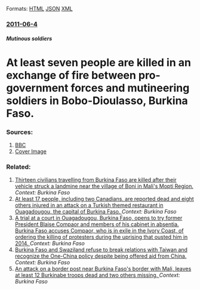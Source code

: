 
Formats: [HTML](/news/2011/06/4/at-least-seven-people-are-killed-in-an-exchange-of-fire-between-pro-government-forces-and-mutineering-soldiers-in-bobo-dioulasso-burkina-fa.html)  [JSON](/news/2011/06/4/at-least-seven-people-are-killed-in-an-exchange-of-fire-between-pro-government-forces-and-mutineering-soldiers-in-bobo-dioulasso-burkina-fa.json)  [XML](/news/2011/06/4/at-least-seven-people-are-killed-in-an-exchange-of-fire-between-pro-government-forces-and-mutineering-soldiers-in-bobo-dioulasso-burkina-fa.xml)  

### [2011-06-4](/news/2011/06/4/index.md)

##### Mutinous soldiers
# At least seven people are killed in an exchange of fire between pro-government forces and mutineering soldiers in Bobo-Dioulasso, Burkina Faso. 




### Sources:

1. [BBC](http://www.bbc.co.uk/news/world-africa-13656137)
1. [Cover Image](http://ichef-1.bbci.co.uk/news/1024/media/images/53225000/jpg/_53225335_burkina-afp464.jpg)

### Related:

1. [Thirteen civilians travelling from Burkina Faso are killed after their vehicle struck a landmine near the village of Boni in Mali's Mopti Region. ](/news/2018/01/25/thirteen-civilians-travelling-from-burkina-faso-are-killed-after-their-vehicle-struck-a-landmine-near-the-village-of-boni-in-mali-s-mopti-re.md) _Context: Burkina Faso_
2. [At least 17 people, including two Canadians, are reported dead and eight others injured in an attack on a Turkish themed restaurant in Ouagadougou, the capital of Burkina Faso. ](/news/2017/08/13/at-least-17-people-including-two-canadians-are-reported-dead-and-eight-others-injured-in-an-attack-on-a-turkish-themed-restaurant-in-ouaga.md) _Context: Burkina Faso_
3. [A trial at a court in Ouagadougou, Burkina Faso, opens to try former President Blaise Compaor and members of his cabinet in absentia. Burkina Faso accuses Compaor, who is in exile in the Ivory Coast, of ordering the killing of protesters during the uprising that ousted him in 2014. ](/news/2017/05/15/a-trial-at-a-court-in-ouagadougou-burkina-faso-opens-to-try-former-president-blaise-compaore-and-members-of-his-cabinet-in-absentia-burki.md) _Context: Burkina Faso_
4. [Burkina Faso and Swaziland refuse to break relations with Taiwan and recognize the One-China policy despite being offered aid from China. ](/news/2017/01/25/burkina-faso-and-swaziland-refuse-to-break-relations-with-taiwan-and-recognize-the-one-china-policy-despite-being-offered-aid-from-china.md) _Context: Burkina Faso_
5. [An attack on a border post near Burkina Faso's border with Mali, leaves at least 12 Burkinabe troops dead and two others missing. ](/news/2016/12/16/an-attack-on-a-border-post-near-burkina-faso-s-border-with-mali-leaves-at-least-12-burkinabe-troops-dead-and-two-others-missing.md) _Context: Burkina Faso_
